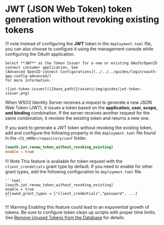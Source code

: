 # JWT (JSON Web Token) token generation without revoking existing tokens

!!! note
    Instead of configuring the **JWT** token in the
    `deployment.toml` file, you can also choose to configure
    it using the management console while configuring the OAuth application.

    Select **JWT** as the Token Issuer for a new or existing OAuth/OpenID
    connect consumer application. See
    [Advanced OpenID Connect Configurations](../../../guides/login/oauth-app-config-advanced/)
    for more information.

    ![jwt-token-issuer]({{base_path}}/assets/img/guides/jwt-token-issuer.png)

When WSO2 Identity Server receives a request to generate a new JSON Web Token (JWT), it issues a token based on the **application, user, scope, and binding** combination. If the server receives another request for the same combination, it revokes the existing token and returns a new one.

If you want to generate a JWT token without revoking the existing token,
add and configure the following property in the `deployment.toml` file found in the `<IS_HOME>/repository/conf` folder.

```toml
[oauth.jwt.renew_token_without_revoking_existing]
enable = true
```

!!! Note
    This feature is available for token request with the `client_crendetials` grant type by default. If you need to enable for
    other grant types, add the following configuration to `deployment.toml` file.

    ```toml
    [oauth.jwt.renew_token_without_revoking_existing]
    enable = true
    allowed_grant_types = ["client_credentials","password", ...]
    ```

!!! Warning
    Enabling this feature could lead to an exponential growth of tokens.
    Be sure to configure token clean up scripts with proper time limits.
    See [Remove Unused Tokens from the Database](../../../deploy/remove-unused-tokens-from-the-database/) for details.
